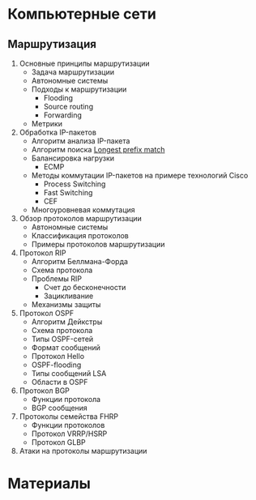 # Компьютерные сети
  
## Маршрутизация
  
1. Основные принципы маршрутизации
    * Задача маршрутизации
    * Автономные системы
    * Подходы к маршрутизации
      * Flooding
      * Source routing
      * Forwarding
    * Метрики
2. Обработка IP-пакетов
    * Алгоритм анализа IP-пакета    
    * Алгоритм поиска [Longest prefix match](http://en.wikipedia.org/wiki/Longest_prefix_match)  
    * Балансировка нагрузки
      * ECMP
    * Методы коммутации IP-пакетов на примере технологий Cisco
      * Process Switching
      * Fast Switching
      * CEF
    * Многоуровневая коммутация  
3. Обзор протоколов маршрутизации
    * Автономные системы
    * Классификация протоколов
    * Примеры протоколов маршрутизации
4. Протокол RIP
    * Алгоритм Беллмана-Форда
    * Схема протокола
    * Проблемы RIP
      * Счет до бесконечности
      * Зацикливание
    * Механизмы защиты
5. Протокол OSPF
    * Алгоритм Дейкстры
    * Схема протокола
    * Типы OSPF-сетей
    * Формат сообщений
    * Протокол Hello
    * OSPF-flooding
    * Типы сообщений LSA
    * Области в OSPF
6. Протокол BGP
    * Функции протокола
    * BGP сообщения
7. Протоколы семейства FHRP
    * Функции протоколов 
    * Протокол VRRP/HSRP
    * Протокол GLBP
8. Атаки на протоколы маршрутизации

# Материалы
